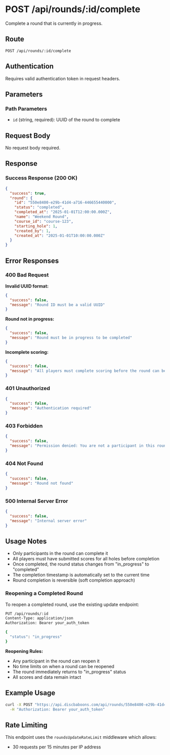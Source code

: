 # POST /api/rounds/:id/complete

Complete a round that is currently in progress.

## Route
`POST /api/rounds/:id/complete`

## Authentication
Requires valid authentication token in request headers.

## Parameters

### Path Parameters
- `id` (string, required): UUID of the round to complete

## Request Body
No request body required.

## Response

### Success Response (200 OK)
```json
{
  "success": true,
  "round": {
    "id": "550e8400-e29b-41d4-a716-446655440000",
    "status": "completed",
    "completed_at": "2025-01-01T12:00:00.000Z",
    "name": "Weekend Round",
    "course_id": "course-123",
    "starting_hole": 1,
    "created_by": 1,
    "created_at": "2025-01-01T10:00:00.000Z"
  }
}
```

## Error Responses

### 400 Bad Request
**Invalid UUID format:**
```json
{
  "success": false,
  "message": "Round ID must be a valid UUID"
}
```

**Round not in progress:**
```json
{
  "success": false,
  "message": "Round must be in progress to be completed"
}
```

**Incomplete scoring:**
```json
{
  "success": false,
  "message": "All players must complete scoring before the round can be completed"
}
```

### 401 Unauthorized
```json
{
  "success": false,
  "message": "Authentication required"
}
```

### 403 Forbidden
```json
{
  "success": false,
  "message": "Permission denied: You are not a participant in this round"
}
```

### 404 Not Found
```json
{
  "success": false,
  "message": "Round not found"
}
```

### 500 Internal Server Error
```json
{
  "success": false,
  "message": "Internal server error"
}
```

## Usage Notes

- Only participants in the round can complete it
- All players must have submitted scores for all holes before completion
- Once completed, the round status changes from "in_progress" to "completed"
- The completion timestamp is automatically set to the current time
- Round completion is reversible (soft completion approach)

### Reopening a Completed Round

To reopen a completed round, use the existing update endpoint:

```bash
PUT /api/rounds/:id
Content-Type: application/json
Authorization: Bearer your_auth_token

{
  "status": "in_progress"
}
```

**Reopening Rules:**
- Any participant in the round can reopen it
- No time limits on when a round can be reopened
- The round immediately returns to "in_progress" status
- All scores and data remain intact

## Example Usage

```bash
curl -X POST "https://api.discbaboons.com/api/rounds/550e8400-e29b-41d4-a716-446655440000/complete" \
  -H "Authorization: Bearer your_auth_token"
```

## Rate Limiting
This endpoint uses the `roundsUpdateRateLimit` middleware which allows:
- 30 requests per 15 minutes per IP address